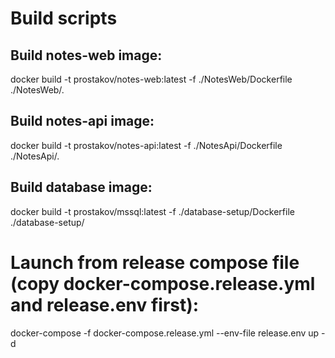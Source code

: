 # Build scripts

## Build notes-web image:
docker build -t prostakov/notes-web:latest -f ./NotesWeb/Dockerfile ./NotesWeb/.

## Build notes-api image:
docker build -t prostakov/notes-api:latest -f ./NotesApi/Dockerfile ./NotesApi/.

## Build database image:
docker build -t prostakov/mssql:latest -f ./database-setup/Dockerfile ./database-setup/

# Launch from release compose file (copy docker-compose.release.yml and release.env first):
docker-compose -f docker-compose.release.yml --env-file release.env up -d